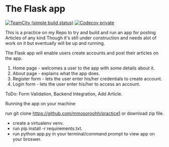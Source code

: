# The Flask app
[![TeamCity (simple build status)](https://img.shields.io/teamcity/http/teamcity.jetbrains.com/s/bt345.svg)]() [![Codecov private](https://img.shields.io/codecov/c/github/codecov/example-python.svg)]()

This is a practice on my Repo to try and build and run an app for posting Articles of any kind
Though it's still under construction and needs alot of work on it but eventually will be up and running.

The Flask app  will enable users create accounts and post their articles on the app.
 1. Home page - welcomes a user to the app with some details about it.
 2. About page - explains what the app does.
 3. Register form - lets the user enter his/her credentials to create account.
 4. Login form - lets the user enter his/her to access an account.
 
ToDo: Form Validation, Backend Integration, Add Article.

Running the app on your machine

run git clone https://github.com/mmosoroohh/practice1 or download zip file.
- create a virtualenv venv.
- run pip install -r requirements.txt.
- run python app.py in your terminal/command prompt to view app on your broswer. 


